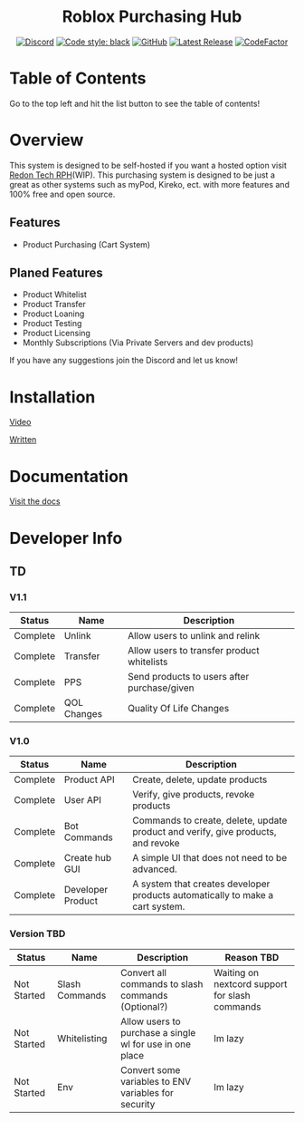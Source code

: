<h1 align="center">Roblox Purchasing Hub</h1>

<div align="center">
  
  [![Discord](https://img.shields.io/discord/536555061510144020?label=discord&logo=discord&style=for-the-badge)](https://discord.gg/Eb384Xw)
  [![Code style: black](https://img.shields.io/badge/code%20style-black-000000.svg?style=for-the-badge)](https://github.com/psf/black)
  [![GitHub](https://img.shields.io/github/license/redon-tech/Roblox-Purchasing-Hub?style=for-the-badge)](https://mit-license.org/)
  [![Latest Release](https://img.shields.io/github/v/release/redon-tech/Roblox-Purchasing-Hub?style=for-the-badge)](https://github.com/Redon-Tech/Roblox-Purchasing-Hub/releases)
  [![CodeFactor](https://img.shields.io/codefactor/grade/github/Redon-Tech/Roblox-Purchasing-Hub?style=for-the-badge)](https://www.codefactor.io/repository/github/redon-tech/roblox-purchasing-hub/overview)
  
</div>

# Table of Contents

Go to the top left and hit the list button to see the table of contents!

# Overview

This system is designed to be self-hosted if you want a hosted option visit [Redon Tech RPH](https://rph.redon.tech)(WIP).
This purchasing system is designed to be just a great as other systems such as myPod, Kireko, ect. with more features and 100% free and open source.

## Features

- Product Purchasing (Cart System)

## Planed Features

- Product Whitelist
- Product Transfer
- Product Loaning
- Product Testing
- Product Licensing
- Monthly Subscriptions (Via Private Servers and dev products)

If you have any suggestions join the Discord and let us know!

# Installation

[Video](https://youtu.be/0eVR3i_ZKoQ)

[Written](https://redon-tech.github.io/RPH-Docs/setup/)

# Documentation

[Visit the docs](https://redon-tech.github.io/RPH-Docs/)

# Developer Info

## TD

### V1.1
| Status   | Name        | Description                                 |
| -------- | ----------- | ------------------------------------------- |
| Complete | Unlink      | Allow users to unlink and relink            |
| Complete | Transfer    | Allow users to transfer product whitelists  |
| Complete | PPS         | Send products to users after purchase/given |
| Complete | QOL Changes | Quality Of Life Changes                     |

### V1.0

| Status   | Name              | Description                                                                      |
| -------- | ----------------- | -------------------------------------------------------------------------------- |
| Complete | Product API       | Create, delete, update products                                                  |
| Complete | User API          | Verify, give products, revoke products                                           |
| Complete | Bot Commands      | Commands to create, delete, update product and verify, give products, and revoke |
| Complete | Create hub GUI    | A simple UI that does not need to be advanced.                                   |
| Complete | Developer Product | A system that creates developer products automatically to make a cart system.    |

### Version TBD
| Status      | Name           | Description                                              | Reason TBD                                     |
| ----------- | -------------- | -------------------------------------------------------- | ---------------------------------------------- |
| Not Started | Slash Commands | Convert all commands to slash commands (Optional?)       | Waiting on nextcord support for slash commands |
| Not Started | Whitelisting   | Allow users to purchase a single wl for use in one place | Im lazy                                        |
| Not Started | Env            | Convert some variables to ENV variables for security     | Im lazy                                        |